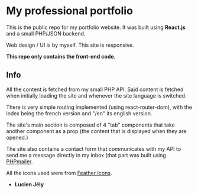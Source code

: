 # My professional portfolio

This is the public repo for my portfolio website. It was built using **React.js** and a small PHP/JSON backend. 

Web design / UI is by myself. This site is responsive. 

**This repo only contains the front-end code.**

## Info
All the content is fetched from my small PHP API. Said content is fetched when initially loading the site and whenever the site language is switched.

There is very simple routing implemented (using react-router-dom), with the index being the french version and "/en" its english version.

The site's main section is composed of 4 "tab" components that take another component as a prop (the content that is displayed when they are opened.)

The site also contains a contact form that communicates with my API to send me a message directly in my inbox (that part was built using [PHPmailer](https://github.com/PHPMailer/PHPMailer).

All the icons used were from [Feather Icons](https://feathericons.com/).

- **__Lucien Jély__**
